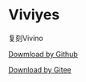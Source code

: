 # Viviyes

复刻Vivino

[Dowmload by Github](https://github.com/droidYu/Viviyes/blob/main/app/release/viviyes.apk)

[Download by Gitee](https://gitee.com/droidYu/viviyes/raw/master/viviyes.apk)
